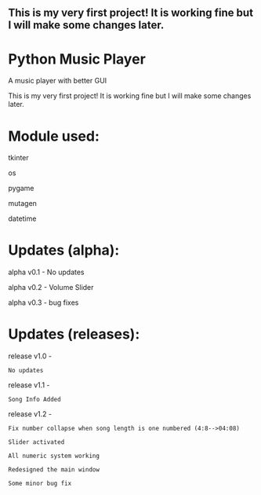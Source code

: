 
This is my very first project! It is working fine but I will make some changes later.
--------------------------------------------------------------------------------------------------
Python Music Player
===================

A music player with better GUI

This is my very first project! It is working fine but I will make some changes later.

# Module used:

tkinter

os

pygame

mutagen

datetime

# Updates (alpha):

alpha v0.1 - No updates

alpha v0.2 - Volume Slider

alpha v0.3 - bug fixes

# Updates (releases):

release v1.0 - 

    No updates

release v1.1 - 

    Song Info Added

release v1.2 - 

	Fix number collapse when song length is one numbered (4:8-->04:08)
  
	Slider activated
  
	All numeric system working
  
	Redesigned the main window
  
	Some minor bug fix
